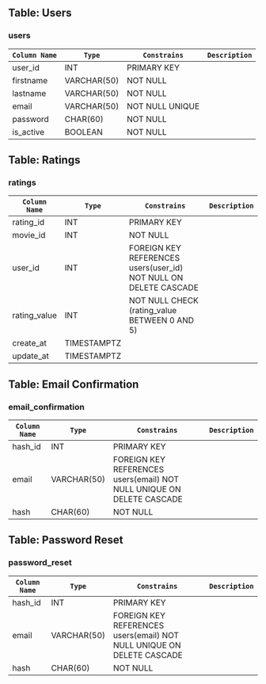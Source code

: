 ## Table: Users

### users

| `Column Name` | `Type`      | `Constrains`    | `Description` |
| ------------- | ----------- | --------------- | ------------- |
| user_id       | INT         | PRIMARY KEY     |               |
| firstname     | VARCHAR(50) | NOT NULL        |               |
| lastname      | VARCHAR(50) | NOT NULL        |               |
| email         | VARCHAR(50) | NOT NULL UNIQUE |               |
| password      | CHAR(60)    | NOT NULL        |               |
| is_active     | BOOLEAN     | NOT NULL        |               |

## Table: Ratings

### ratings

| `Column Name` | `Type`      | `Constrains`                                                     | `Description` |
| ------------- | ----------- | ---------------------------------------------------------------- | ------------- |
| rating_id     | INT         | PRIMARY KEY                                                      |               |
| movie_id      | INT         | NOT NULL                                                         |               |
| user_id       | INT         | FOREIGN KEY REFERENCES users(user_id) NOT NULL ON DELETE CASCADE |               |
| rating_value  | INT         | NOT NULL CHECK (rating_value BETWEEN 0 AND 5)                    |               |
| create_at     | TIMESTAMPTZ |                                                                  |               |
| update_at     | TIMESTAMPTZ |                                                                  |               |

## Table: Email Confirmation

### email_confirmation

| `Column Name` | `Type`      | `Constrains`                                                          | `Description` |
| ------------- | ----------- | --------------------------------------------------------------------- | ------------- |
| hash_id       | INT         | PRIMARY KEY                                                           |               |
| email         | VARCHAR(50) | FOREIGN KEY REFERENCES users(email) NOT NULL UNIQUE ON DELETE CASCADE |               |
| hash          | CHAR(60)    | NOT NULL                                                              |               |

## Table: Password Reset

### password_reset

| `Column Name` | `Type`      | `Constrains`                                                          | `Description` |
| ------------- | ----------- | --------------------------------------------------------------------- | ------------- |
| hash_id       | INT         | PRIMARY KEY                                                           |               |
| email         | VARCHAR(50) | FOREIGN KEY REFERENCES users(email) NOT NULL UNIQUE ON DELETE CASCADE |               |
| hash          | CHAR(60)    | NOT NULL                                                              |               |
